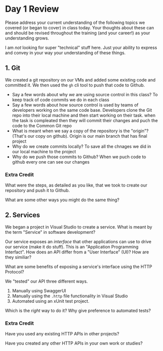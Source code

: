 # Day 1 Review

Please address your current understanding of the following topics we covered (or began to cover) in class today. Your thoughts about these can and should be revised throughout the training (and your career!) as your understanding grows.

I am *not* looking for super "technical" stuff here. Just your ability to express and convey in your way your understanding of these things.

## 1. Git

We created a git repository on our VMs and added some existing code and committed it. We then used the `gh` cli tool to push that code to Github. 

- Say a few words about why *we* are using source control in this class?
  To keep track of code commits we do in each class
- Say a few words about how source control is used by teams of developers working on the same code base.
    Developers clone the Git repo into their local machine and then start working on their task. 
    when the task is compleated then they will commit their changes and puch the code to the Common Git repo
- What is meant when we say a copy of the repository is the "origin"? (That's our copy on github).
    Origin is our main branch that has final project
- Why do we create commits locally?
    To save all the chnages we did in our local machine to the project
- Why do we push those commits to Github?
    When we puch code to github every one can see our changes 


### Extra Credit

What were the steps, as detailed as you like, that we took to create our repository and push it to Github.

What are some other ways you might do the same thing?


## 2. Services

We began a project in Visual Studio to create a service. What is meant by the term "Service" in software development?

Our service exposes an *interface* that other applications can use to drive our service (make it do stuff). This is an
"Application Programming Interfact". How does an API differ from a "User Interface" (UI)? How are they similiar?

What are some benefits of exposing a service's interface using the HTTP Protocol?

We "tested" our API three different ways. 

1. Manually using SwaggerUI
2. Manually using the `.http` file functionality in Visual Studio
3. Automated using an xUnit test project.

Which is the *right* way to do it? Why give preference to automated tests? 

### Extra Credit

Have you used any existing HTTP APIs in other projects?

Have you created any other HTTP APIs in your own work or studies?

